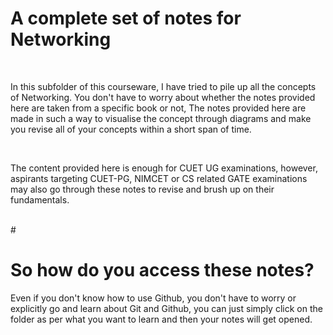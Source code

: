 # <h1>A complete set of notes for Networking</h1>
<br>
<p>In this subfolder of this courseware, I have tried to pile up all the concepts of Networking. You don't have to worry about whether the notes provided here are taken from a specific book or not, The notes 
provided here are made in such a way to visualise the concept through diagrams and make you revise all
of your concepts within a short span of time.</p>
<br>
<p>The content provided here is enough for CUET UG examinations, however, aspirants targeting CUET-PG,
NIMCET or CS related GATE examinations may also go through these notes to revise and brush up on their
fundamentals.</p>
<br>
# <h1>So how do you access these notes?</h1>
<p>Even if you don't know how to use Github, you don't have to worry or explicitly go and learn about Git and Github, you can just simply click on the folder as per what you want to learn and then your notes will
get opened.</p>